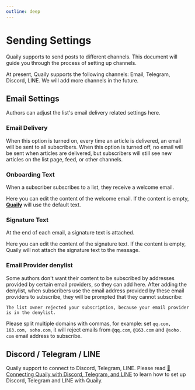 ```yaml
---
outline: deep
---
```


# Sending Settings

Quaily supports to send posts to different channels. This document will guide you through the process of setting up channels.

At present, Quaily supports the following channels: Email, Telegram, Discord, LINE. We will add more channels in the future.

## Email Settings

Authors can adjust the list's email delivery related settings here.

### Email Delivery

When this option is turned on, every time an article is delivered, an email will be sent to all subscribers. When this option is turned off, no email will be sent when articles are delivered, but subscribers will still see new articles on the list page, feed, or other channels.

### Onboarding Text

When a subscriber subscribes to a list, they receive a welcome email.

Here you can edit the content of the welcome email. If the content is empty, **[Quaily](https://quaily.com "Quaily Official Website")** will use the default text.

### Signature Text

At the end of each email, a signature text is attached.

Here you can edit the content of the signature text. If the content is empty, Quaily will not attach the signature text to the message.

### Email Provider denylist

Some authors don't want their content to be subscribed by addresses provided by certain email providers, so they can add here. After adding the denylist, when subscribers use the email address provided by these email providers to subscribe, they will be prompted that they cannot subscribe:

`The list owner rejected your subscription, because your email provider is in the denylist.`

Please split multiple domains with commas, for example: set `qq.com, 163.com, soho.com`, it will reject emails from `@qq.com`, `@163.com` and `@soho. com` email address to subscribe.

## Discord / Telegram / LINE

Quaily support to connect to Discord, Telegram, LINE. Please read [📣 Connecting Quaily with Discord, Telegram, and LINE](https://quaily.com/blog/p/beyond-email-connect-your-community-with-discord-telegram-line) to learn how to set up Discord, Telegram and LINE with Quaily.

